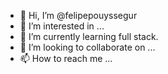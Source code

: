 - 👋 Hi, I’m @felipepouyssegur
- 👀 I’m interested in ...
- 🌱 I’m currently learning full stack.
- 💞️ I’m looking to collaborate on ...
- 📫 How to reach me ...

<!---
felipepouyssegur/felipepouyssegur is a ✨ special ✨ repository because its `README.md` (this file) appears on your GitHub profile.
You can click the Preview link to take a look at your changes.
--->
